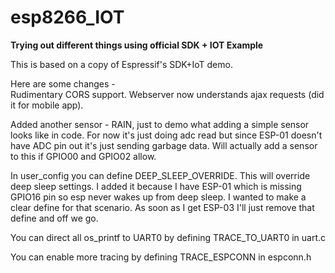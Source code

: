 esp8266_IOT
===========

__Trying out different things using official SDK + IOT Example__

This is based on a copy of Espressif's SDK+IoT demo.

Here are some changes -  
Rudimentary CORS support. Webserver now understands ajax requests (did it for mobile app).

Added another sensor - RAIN, just to demo what adding a simple sensor looks like in code. For now it's just doing adc read but since ESP-01 doesn't have ADC pin out it's just sending garbage data. Will actually add a sensor to this if GPIO00 and GPIO02 allow.

In user_config you can define DEEP_SLEEP_OVERRIDE. This will override deep sleep settings. I added it because I have ESP-01 which is missing GPIO16 pin so esp never wakes up from deep sleep. I wanted to make a clear define for that scenario. As soon as I get ESP-03 I'll just remove that define and off we go.

You can direct all os_printf to UART0 by defining TRACE_TO_UART0 in uart.c

You can enable more tracing by defining TRACE_ESPCONN in espconn.h

